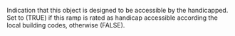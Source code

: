 Indication that this object is designed to be accessible by the handicapped. 
Set to (TRUE) if this ramp is rated as handicap accessible  according the local building codes, otherwise (FALSE).
